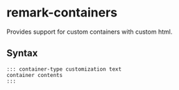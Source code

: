 # remark-containers

Provides support for custom containers with custom html.

## Syntax 

```
::: container-type customization text
container contents
::: 
```

